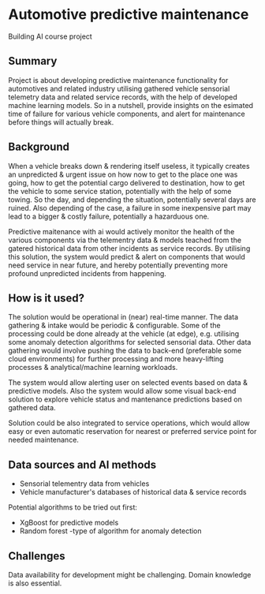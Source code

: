 # Automotive predictive maintenance

Building AI course project

## Summary

Project is about developing predictive maintenance functionality for automotives and related industry utilising gathered vehicle sensorial telemetry data and related service records, with the help of developed machine learning models. So in a nutshell, provide insights on the esimated time of failure for various vehicle components, and alert for maintenance before things will actually break.


## Background

When a vehicle breaks down & rendering itself useless, it typically creates an unpredicted & urgent issue on how now to get to the place one was going, how to get the potential cargo delivered to destination, how to get the vehicle to some service station, potentially with the help of some towing. So the day, and depending the situation, potentially several days are ruined. Also depending of the case, a failure in some inexpensive part may lead to a bigger & costly failure, potentially a hazarduous one.

Predictive maitenance with ai would actively monitor the health of the various components via the telementry data & models teached from the gatered historical data from other incidents as service records. By utilising this solution, the system would predict & alert on components that would need service in near future, and hereby potentially preventing more profound unpredicted incidents from happening.


## How is it used?

The solution would be operational in (near) real-time manner. The data gathering & intake would be periodic & configurable. Some of the processing could be done already at the vehicle (at edge), e.g. utilising some anomaly detection algorithms for selected sensorial data. Other data gathering would involve pushing the data to back-end (preferable some cloud environments) for further processing and more heavy-lifting processes & analytical/machine learning workloads.

The system would allow alerting user on selected events based on data & predictive models. Also the system would allow some visual back-end solution to explore vehicle status and mantenance predictions based on gathered data.

Solution could be also integrated to service operations, which would allow easy or even automatic reservation for nearest or preferred service point for needed maintenance.


## Data sources and AI methods
* Sensorial telementry data from vehicles
* Vehicle manufacturer's databases of historical data & service records

Potential algorithms to be tried out first:
* XgBoost for predictive models
* Random forest -type of algorithm for anomaly detection



## Challenges
Data availability for development might be challenging. Domain knowledge is also essential.


